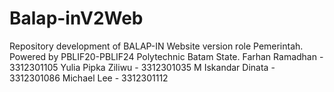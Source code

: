 # Balap-inV2Web
Repository development of BALAP-IN Website version role Pemerintah. Powered by PBLIF20-PBLIF24 Polytechnic Batam State. Farhan Ramadhan - 3312301105 Yulia Pipka Ziliwu - 3312301035 M Iskandar Dinata - 3312301086 Michael Lee - 3312301112
